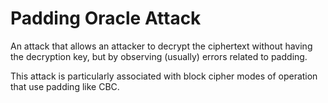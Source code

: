 # Padding Oracle Attack

An attack that allows an attacker to decrypt the ciphertext without having the decryption key, but by observing (usually) errors related to padding. 

This attack is particularly associated with block cipher modes of operation that use padding like CBC.
